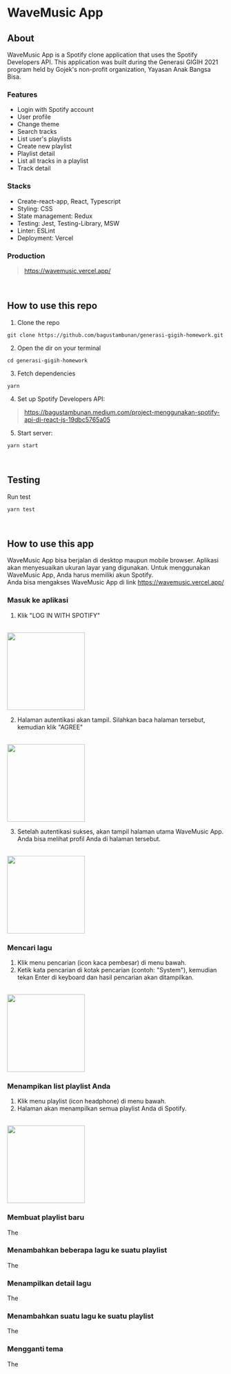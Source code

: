 # WaveMusic App

## About
WaveMusic App is a Spotify clone application that uses the Spotify Developers API. This application was built during the Generasi GIGIH 2021 program held by Gojek's non-profit organization, Yayasan Anak Bangsa Bisa.

### Features
  - Login with Spotify account
  - User profile
  - Change theme
  - Search tracks
  - List user's playlists
  - Create new playlist
  - Playlist detail
  - List all tracks in a playlist
  - Track detail

### Stacks
  - Create-react-app, React, Typescript
  - Styling: CSS
  - State management: Redux
  - Testing: Jest, Testing-Library, MSW
  - Linter: ESLint
  - Deployment: Vercel

### Production
>https://wavemusic.vercel.app/

<br>

## How to use this repo
1. Clone the repo
```
git clone https://github.com/bagustambunan/generasi-gigih-homework.git
```
2. Open the dir on your terminal
```
cd generasi-gigih-homework
```
3. Fetch dependencies
```
yarn
```
4. Set up Spotify Developers API:
>https://bagustambunan.medium.com/project-menggunakan-spotify-api-di-react-js-19dbc5765a05
5. Start server:
```
yarn start
```

<br>

## Testing
Run test
```
yarn test
```

<br>

## How to use this app
WaveMusic App bisa berjalan di desktop maupun mobile browser. Aplikasi akan menyesuaikan ukuran layar yang digunakan. Untuk menggunakan WaveMusic App, Anda harus memiliki akun Spotify.
<br>
Anda bisa mengakses WaveMusic App di link https://wavemusic.vercel.app/

### Masuk ke aplikasi
1. Klik "LOG IN WITH SPOTIFY"
<br>
<img src="shots/shot-1a.png" width="180px">

2. Halaman autentikasi akan tampil. Silahkan baca halaman tersebut, kemudian klik "AGREE"
<br>
<img src="shots/shot-1b.png" width="180px">

3. Setelah autentikasi sukses, akan tampil halaman utama WaveMusic App. Anda bisa melihat profil Anda di halaman tersebut.
<br>
<img src="shots/shot-1c.png" width="180px">

### Mencari lagu
1. Klik menu pencarian (icon kaca pembesar) di menu bawah.
2. Ketik kata pencarian di kotak pencarian (contoh: "System"), kemudian tekan Enter di keyboard dan hasil pencarian akan ditampilkan.
<br>
<img src="shots/shot-2a.png" width="180px">

### Menampikan list playlist Anda
1. Klik menu playlist (icon headphone) di menu bawah.
2. Halaman akan menampilkan semua playlist Anda di Spotify.
<br>
<img src="shots/shot-3a.png" width="180px">

### Membuat playlist baru
The

### Menambahkan beberapa lagu ke suatu playlist
The

### Menampilkan detail lagu
The

### Menambahkan suatu lagu ke suatu playlist
The

### Mengganti tema
The

